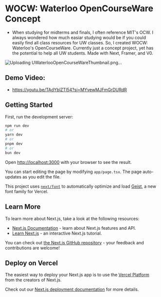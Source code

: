 # WOCW: Waterloo OpenCourseWare Concept

- When studying for midterms and finals, I often reference MIT's OCW. I always wondered how much easiar studying would be if you could easily find all class resources for UW classes. So, I created WOCW: Waterloo's OpenCourseWare. Currently just a concept project, yet has the potential to help all UW students. Made with Next, Framer, and V0.

![Uploading UWaterlooOpenCourseWareThumbnail.png…]()


## Demo Video:
- https://youtu.be/TAdYblZTl54?si=MYvewMJFmGrDURdR

## Getting Started

First, run the development server:

```bash
npm run dev
# or
yarn dev
# or
pnpm dev
# or
bun dev
```

Open [http://localhost:3000](http://localhost:3000) with your browser to see the result.

You can start editing the page by modifying `app/page.tsx`. The page auto-updates as you edit the file.

This project uses [`next/font`](https://nextjs.org/docs/app/building-your-application/optimizing/fonts) to automatically optimize and load [Geist](https://vercel.com/font), a new font family for Vercel.

## Learn More

To learn more about Next.js, take a look at the following resources:

- [Next.js Documentation](https://nextjs.org/docs) - learn about Next.js features and API.
- [Learn Next.js](https://nextjs.org/learn) - an interactive Next.js tutorial.

You can check out [the Next.js GitHub repository](https://github.com/vercel/next.js) - your feedback and contributions are welcome!

## Deploy on Vercel

The easiest way to deploy your Next.js app is to use the [Vercel Platform](https://vercel.com/new?utm_medium=default-template&filter=next.js&utm_source=create-next-app&utm_campaign=create-next-app-readme) from the creators of Next.js.

Check out our [Next.js deployment documentation](https://nextjs.org/docs/app/building-your-application/deploying) for more details.
